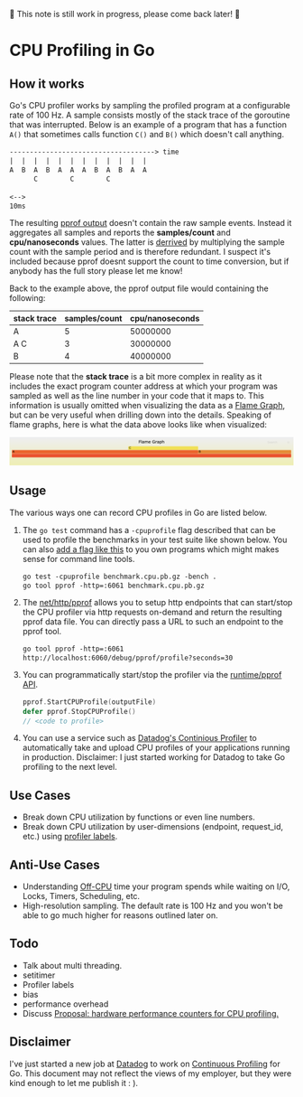 🚧 This note is still work in progress, please come back later! 🚧

# CPU Profiling in Go

## How it works

Go's CPU profiler works by sampling the profiled program at a configurable rate of 100 Hz. A sample consists mostly of the stack trace of the goroutine that was interrupted. Below is an example of a program that has a function `A()` that sometimes calls function `C()` and `B()` which doesn't call anything.

```
------------------------------------> time
|  |  |  |  |  |  |  |  |  |  |  |
A  B  A  B  A  A  A  B  A  B  A  A
      C        C        C

<-->
10ms
```

The resulting [pprof output](./pprof.md) doesn't contain the raw sample events. Instead it aggregates all samples and reports the **samples/count** and **cpu/nanoseconds** values. The latter is [derrived](https://github.com/golang/go/blob/go1.15.6/src/runtime/pprof/proto.go#L354) by multiplying the sample count with the sample period and is therefore redundant. I suspect it's included because pprof doesnt support the count to time conversion, but if anybody has the full story please let me know!

Back to the example above, the pprof output file would containing the following:

| stack trace | samples/count | cpu/nanoseconds |
| ----------- | ------------- | --------------- |
| A           | 5             | 50000000        |
| A C         | 3             | 30000000        |
| B           | 4             | 40000000        |

Please note that the **stack trace** is a bit more complex in reality as it includes the exact program counter address at which your program was sampled as well as the line number in your code that it maps to. This information is usually omitted when visualizing the data as a [Flame Graph](http://www.brendangregg.com/flamegraphs.html), but can be very useful when drilling down into the details. Speaking of flame graphs, here is what the data above looks like when visualized:

![Flame Graph for data above](./flame-abc.png)

## Usage

The various ways one can record CPU profiles in Go are listed below.

1. The `go test` command has a `-cpuprofile` flag described that can be used to profile the benchmarks in your test suite like shown below. You can also [add a flag like this](https://golang.org/pkg/runtime/pprof/#hdr-Profiling_a_Go_program) to you own programs which might makes sense for command line tools.

   ```
   go test -cpuprofile benchmark.cpu.pb.gz -bench .
   go tool pprof -http=:6061 benchmark.cpu.pb.gz
   ```

2. The [net/http/pprof](net/http/pprof) allows you to setup http endpoints that can start/stop the CPU profiler via http requests on-demand and return the resulting pprof data file. You can directly pass a URL to such an endpoint to the pprof tool.

   ```
   go tool pprof -http=:6061 http://localhost:6060/debug/pprof/profile?seconds=30
   ```

3. You can programmatically start/stop the profiler via the [runtime/pprof API](https://golang.org/pkg/runtime/pprof/#StartCPUProfile).

   ```go
   pprof.StartCPUProfile(outputFile)
   defer pprof.StopCPUProfile()
   // <code to profile>
   ```

4. You can use a service such as [Datadog's Continious Profiler](https://www.datadoghq.com/product/code-profiling/) to automatically take and upload CPU profiles of your applications running in production. Disclaimer: I just started working for Datadog to take Go profiling to the next level.

## Use Cases

- Break down CPU utilization by functions or even line numbers.
- Break down CPU utilization by user-dimensions (endpoint, request_id, etc.) using [profiler labels](https://rakyll.org/profiler-labels/).

## Anti-Use Cases

- Understanding [Off-CPU](http://www.brendangregg.com/offcpuanalysis.html) time your program spends while waiting on I/O, Locks, Timers, Scheduling, etc.
- High-resolution sampling. The default rate is 100 Hz and you won't be able to go much higher for reasons outlined later on.

## Todo

- Talk about multi threading.
- setitimer
- Profiler labels
- bias
- performance overhead
- Discuss [Proposal: hardware performance counters for CPU profiling.](https://go.googlesource.com/proposal/+/refs/changes/08/219508/2/design/36821-perf-counter-pprof.md)

## Disclaimer

I've just started a new job at [Datadog](https://www.datadoghq.com/) to work on [Continuous Profiling](https://www.datadoghq.com/product/code-profiling/) for Go. This document may not reflect the views of my employer, but they were kind enough to let me publish it : ).
